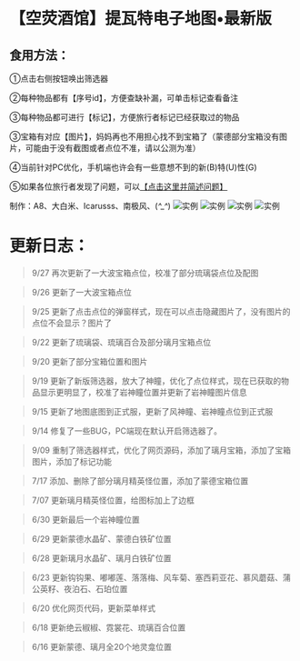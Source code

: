 # 【空荧酒馆】提瓦特电子地图•最新版

## 食用方法：

①点击右侧按钮唤出筛选器

②每种物品都有【序号id】，方便查缺补漏，可单击标记查看备注

③每种物品都可进行【标记】，方便旅行者标记已经获取过的物品

③宝箱有对应【图片】，妈妈再也不用担心找不到宝箱了（蒙德部分宝箱没有图片，可能由于没有截图或者点位不准，请以公测为准）

④当前针对PC优化，手机端也许会有一些意想不到的新(B)特(U)性(G)

⑤如果各位旅行者发现了问题，可以[【点击这里并简述问题】]([https://support.qq.com/product/321980])

制作：A8、大白米、Icarusss、南极风、(*^_^*)
![实例](https://upload-bbs.mihoyo.com/upload/2020/09/09/5284717/58b1e0a88e58bed8ddfc3bd34b439b75_259109571177980462.jpg?x-oss-process=image/resize,s_600/quality,q_80/auto-orient,0/interlace,1/format,jpg)
![实例](https://upload-bbs.mihoyo.com/upload/2020/09/19/5284717/3f2f022e016c245b43939b50d6a43de3_2462893354478986890.jpg?x-oss-process=image/resize,s_600/quality,q_80/auto-orient,0/interlace,1/format,jpg)
![实例](https://upload-bbs.mihoyo.com/upload/2020/09/19/5284717/3947428880da5f99e329198c3d779e4c_6341180947935966441.jpg?x-oss-process=image/resize,s_600/quality,q_80/auto-orient,0/interlace,1/format,jpg)
![实例](https://upload-bbs.mihoyo.com/upload/2020/09/26/5284717/82ae121d6c53ad415f69f2315724d14f_1311956324983884438.jpg?x-oss-process=image/resize,s_600/quality,q_80/auto-orient,0/interlace,1/format,jpg)

# 更新日志：

> 9/27 再次更新了一大波宝箱点位，校准了部分琉璃袋点位及配图

> 9/26 更新了一大波宝箱点位

> 9/25 更新了点击点位的弹窗样式，现在可以点击隐藏图片了，没有图片的点位不会显示？图片了

> 9/22 更新了琉璃袋、琉璃百合及部分璃月宝箱点位

> 9/20 更新了部分宝箱位置和图片

> 9/19 更新了新版筛选器，放大了神瞳，优化了点位样式，现在已获取的物品显示更明显了，校准了岩神瞳位置并更新了岩神瞳图片信息

> 9/15 更新了地图底图到正式服，更新了风神瞳、岩神瞳点位到正式服

> 9/14 修复了一些BUG，PC端现在默认开启筛选器了。

> 9/09 重制了筛选器样式，优化了网页源码，添加了璃月宝箱，添加了宝箱图片，添加了标记功能

> 7/17 添加、删除了部分璃月精英怪位置，添加了蒙德宝箱位置

> 7/07 更新璃月精英怪位置，给图标加上了边框

> 6/30 更新最后一个岩神瞳位置

> 6/29 更新蒙德水晶矿、蒙德白铁矿位置

> 6/28 更新璃月水晶矿、璃月白铁矿位置

> 6/23 更新钩钩果、嘟嘟莲、落落梅、风车菊、塞西莉亚花、慕风蘑菇、蒲公英籽、夜泊石、石珀位置

> 6/20 优化网页代码，更新菜单样式

> 6/18 更新绝云椒椒、霓裳花、琉璃百合位置

> 6/16 更新蒙德、璃月全20个地灵龛位置
